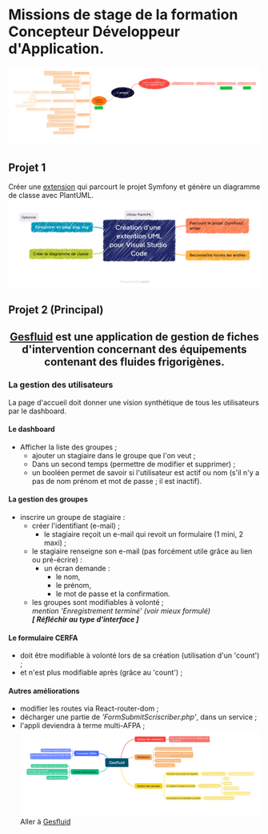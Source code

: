 # Missions de stage de la formation Concepteur Développeur d'Application.

![mindmap](docs/mindmap.png)
## **Projet 1**

Créer une [extension](extension) qui parcourt le projet Symfony et génère un diagramme de classe avec PlantUML.  
![mindmap](docs/extension.png)


## **Projet 2 (Principal)**

<div align=center style=bolder>

## **[Gesfluid](https://github.com/MiKL5/Gesfluid) est une application de gestion de fiches d'intervention concernant des équipements contenant des fluides frigorigènes.**

</div>

### La gestion des utilisateurs
La page d'accueil doit donner une vision synthétique de tous les utilisateurs par le dashboard.  
#### Le dashboard
* Afficher la liste des groupes ;  
    * ajouter un stagiaire dans le groupe que l'on veut ;
    * Dans un second temps (permettre de modifier et supprimer) ;
    * un booléen permet de savoir si l'utilisateur est actif ou nom (s'il n'y a pas de nom prénom et mot de passe ; il est inactif).
#### La gestion des groupes
* inscrire un groupe de stagiaire :  
    * créer l'identifiant (e-mail) ;
        * le stagiaire reçoit un e-mail qui revoit un formulaire (1 mini, 2 maxi) ;
    * le stagiaire renseigne son e-mail (pas forcément utile grâce au lien ou pré-écrire) :  
        * un écran demande :  
            * le nom,  
            * le prénom,  
            * le mot de passe et la confirmation.
    * les groupes sont modifiables à volonté ;  
    _mention 'Enregistrement terminé' (voir mieux formulé)_  
    **_[ Réfléchir au type d'interface ]_**

#### Le formulaire CERFA
* doit être modifiable à volonté lors de sa création (utilisation d'un 'count') ;
* et n'est plus modifiable après (grâce au 'count') ;  


#### Autres améliorations
* modifier les routes via React-router-dom ;  
* décharger une partie de _'FormSubmitScriscriber.php'_, dans un service ;    
* l'appli deviendra à terme multi-AFPA ;  
![mindmap](docs/Gesfluid.png)  
Aller à [Gesfluid](https://github.com/MiKL5/Gesfluid)